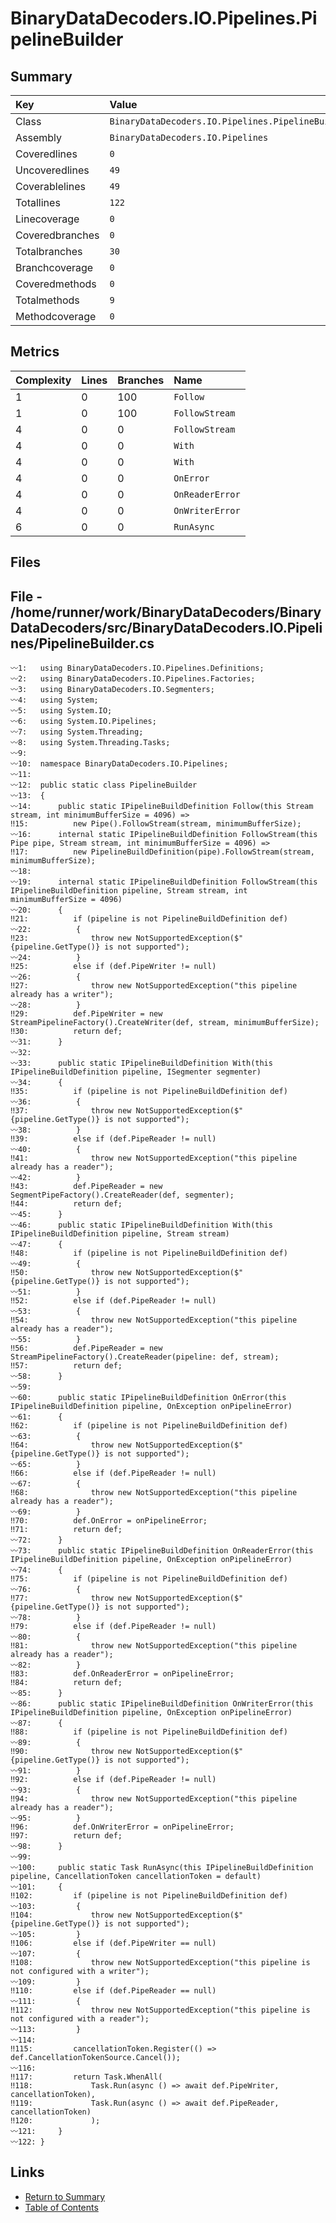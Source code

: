 ﻿# BinaryDataDecoders.IO.Pipelines.PipelineBuilder

## Summary

| Key             | Value                                             |
| :-------------- | :------------------------------------------------ |
| Class           | `BinaryDataDecoders.IO.Pipelines.PipelineBuilder` |
| Assembly        | `BinaryDataDecoders.IO.Pipelines`                 |
| Coveredlines    | `0`                                               |
| Uncoveredlines  | `49`                                              |
| Coverablelines  | `49`                                              |
| Totallines      | `122`                                             |
| Linecoverage    | `0`                                               |
| Coveredbranches | `0`                                               |
| Totalbranches   | `30`                                              |
| Branchcoverage  | `0`                                               |
| Coveredmethods  | `0`                                               |
| Totalmethods    | `9`                                               |
| Methodcoverage  | `0`                                               |

## Metrics

| Complexity | Lines | Branches | Name            |
| :--------- | :---- | :------- | :-------------- |
| 1          | 0     | 100      | `Follow`        |
| 1          | 0     | 100      | `FollowStream`  |
| 4          | 0     | 0        | `FollowStream`  |
| 4          | 0     | 0        | `With`          |
| 4          | 0     | 0        | `With`          |
| 4          | 0     | 0        | `OnError`       |
| 4          | 0     | 0        | `OnReaderError` |
| 4          | 0     | 0        | `OnWriterError` |
| 6          | 0     | 0        | `RunAsync`      |

## Files

## File - /home/runner/work/BinaryDataDecoders/BinaryDataDecoders/src/BinaryDataDecoders.IO.Pipelines/PipelineBuilder.cs

```CSharp
〰1:   using BinaryDataDecoders.IO.Pipelines.Definitions;
〰2:   using BinaryDataDecoders.IO.Pipelines.Factories;
〰3:   using BinaryDataDecoders.IO.Segmenters;
〰4:   using System;
〰5:   using System.IO;
〰6:   using System.IO.Pipelines;
〰7:   using System.Threading;
〰8:   using System.Threading.Tasks;
〰9:   
〰10:  namespace BinaryDataDecoders.IO.Pipelines;
〰11:  
〰12:  public static class PipelineBuilder
〰13:  {
〰14:      public static IPipelineBuildDefinition Follow(this Stream stream, int minimumBufferSize = 4096) =>
‼15:          new Pipe().FollowStream(stream, minimumBufferSize);
〰16:      internal static IPipelineBuildDefinition FollowStream(this Pipe pipe, Stream stream, int minimumBufferSize = 4096) =>
‼17:          new PipelineBuildDefinition(pipe).FollowStream(stream, minimumBufferSize);
〰18:  
〰19:      internal static IPipelineBuildDefinition FollowStream(this IPipelineBuildDefinition pipeline, Stream stream, int minimumBufferSize = 4096)
〰20:      {
‼21:          if (pipeline is not PipelineBuildDefinition def)
〰22:          {
‼23:              throw new NotSupportedException($"{pipeline.GetType()} is not supported");
〰24:          }
‼25:          else if (def.PipeWriter != null)
〰26:          {
‼27:              throw new NotSupportedException("this pipeline already has a writer");
〰28:          }
‼29:          def.PipeWriter = new StreamPipelineFactory().CreateWriter(def, stream, minimumBufferSize);
‼30:          return def;
〰31:      }
〰32:  
〰33:      public static IPipelineBuildDefinition With(this IPipelineBuildDefinition pipeline, ISegmenter segmenter)
〰34:      {
‼35:          if (pipeline is not PipelineBuildDefinition def)
〰36:          {
‼37:              throw new NotSupportedException($"{pipeline.GetType()} is not supported");
〰38:          }
‼39:          else if (def.PipeReader != null)
〰40:          {
‼41:              throw new NotSupportedException("this pipeline already has a reader");
〰42:          }
‼43:          def.PipeReader = new SegmentPipeFactory().CreateReader(def, segmenter);
‼44:          return def;
〰45:      }
〰46:      public static IPipelineBuildDefinition With(this IPipelineBuildDefinition pipeline, Stream stream)
〰47:      {
‼48:          if (pipeline is not PipelineBuildDefinition def)
〰49:          {
‼50:              throw new NotSupportedException($"{pipeline.GetType()} is not supported");
〰51:          }
‼52:          else if (def.PipeReader != null)
〰53:          {
‼54:              throw new NotSupportedException("this pipeline already has a reader");
〰55:          }
‼56:          def.PipeReader = new StreamPipelineFactory().CreateReader(pipeline: def, stream);
‼57:          return def;
〰58:      }
〰59:  
〰60:      public static IPipelineBuildDefinition OnError(this IPipelineBuildDefinition pipeline, OnException onPipelineError)
〰61:      {
‼62:          if (pipeline is not PipelineBuildDefinition def)
〰63:          {
‼64:              throw new NotSupportedException($"{pipeline.GetType()} is not supported");
〰65:          }
‼66:          else if (def.PipeReader != null)
〰67:          {
‼68:              throw new NotSupportedException("this pipeline already has a reader");
〰69:          }
‼70:          def.OnError = onPipelineError;
‼71:          return def;
〰72:      }
〰73:      public static IPipelineBuildDefinition OnReaderError(this IPipelineBuildDefinition pipeline, OnException onPipelineError)
〰74:      {
‼75:          if (pipeline is not PipelineBuildDefinition def)
〰76:          {
‼77:              throw new NotSupportedException($"{pipeline.GetType()} is not supported");
〰78:          }
‼79:          else if (def.PipeReader != null)
〰80:          {
‼81:              throw new NotSupportedException("this pipeline already has a reader");
〰82:          }
‼83:          def.OnReaderError = onPipelineError;
‼84:          return def;
〰85:      }
〰86:      public static IPipelineBuildDefinition OnWriterError(this IPipelineBuildDefinition pipeline, OnException onPipelineError)
〰87:      {
‼88:          if (pipeline is not PipelineBuildDefinition def)
〰89:          {
‼90:              throw new NotSupportedException($"{pipeline.GetType()} is not supported");
〰91:          }
‼92:          else if (def.PipeReader != null)
〰93:          {
‼94:              throw new NotSupportedException("this pipeline already has a reader");
〰95:          }
‼96:          def.OnWriterError = onPipelineError;
‼97:          return def;
〰98:      }
〰99:  
〰100:     public static Task RunAsync(this IPipelineBuildDefinition pipeline, CancellationToken cancellationToken = default)
〰101:     {
‼102:         if (pipeline is not PipelineBuildDefinition def)
〰103:         {
‼104:             throw new NotSupportedException($"{pipeline.GetType()} is not supported");
〰105:         }
‼106:         else if (def.PipeWriter == null)
〰107:         {
‼108:             throw new NotSupportedException("this pipeline is not configured with a writer");
〰109:         }
‼110:         else if (def.PipeReader == null)
〰111:         {
‼112:             throw new NotSupportedException("this pipeline is not configured with a reader");
〰113:         }
〰114: 
‼115:         cancellationToken.Register(() => def.CancellationTokenSource.Cancel());
〰116: 
‼117:         return Task.WhenAll(
‼118:             Task.Run(async () => await def.PipeWriter, cancellationToken),
‼119:             Task.Run(async () => await def.PipeReader, cancellationToken)
‼120:             );
〰121:     }
〰122: }
```

## Links

* [Return to Summary](Summary.md)
* [Table of Contents](../TOC.md)

